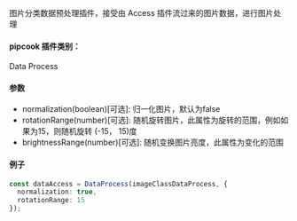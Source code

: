 图片分类数据预处理插件，接受由 Access 插件流过来的图片数据，进行图片处理

<a name="klNlr"></a>
#### pipcook 插件类别：
Data Process

<a name="dHfzX"></a>
#### 参数

- normalization(boolean)[可选]: 归一化图片，默认为false
- rotationRange(number)[可选]: 随机旋转图片，此属性为旋转的范围，例如如果为15，则随机旋转 (-15， 15)度
- brightnessRange(number)[可选]: 随机变换图片亮度，此属性为变化的范围

<a name="vE6A8"></a>
#### 例子

```typescript
const dataAccess = DataProcess(imageClassDataProcess, {
  normalization: true,
  rotationRange: 15
});
```
